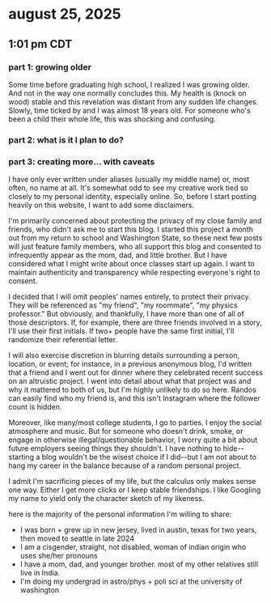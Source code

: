# august 25, 2025 
## 1:01 pm CDT

### part 1: growing older
Some time before graduating high school, I realized I was growing older. And not in the way one normally concludes this. My health is (knock on wood) stable and this revelation was distant from any sudden life changes. Slowly, time ticked by and I was almost 18 years old. For someone who's been a child their whole life, this was shocking and confusing. 

### part 2: what is it I plan to do? 


### part 3: creating more... with caveats
I have only ever written under aliases (usually my middle name) or, most often, no name at all. It's somewhat odd to see my creative work tied so closely to my personal identity, especially online. So, before I start posting heavily on this website, I want to add some disclaimers. 

I'm primarily concerned about protecting the privacy of my close family and friends, who didn't ask me to start this blog. I started this project a month out from my return to school and Washington State, so these next few posts will just feature family members, who all support this blog and consented to infrequently appear as the mom, dad, and little brother. But I have considered what I might write about once classes start up again. I want to maintain authenticity and transparency while respecting everyone's right to consent. 

I decided that I will omit peoples' names entirely, to protect their privacy. They will be referenced as "my friend", "my roommate", "my physics professor." But obviously, and thankfully, I have more than one of all of those descriptors. If, for example, there are three friends involved in a story, I'll use their first initials. If two+ people have the same first initial, I'll randomize their referential letter. 

I will also exercise discretion in blurring details surrounding a person, location, or event; for instance, in a previous anonymous blog, I'd written that a friend and I went out for dinner where they celebrated recent success on an altruistic project. I went into detail about what that project was and why it mattered to both of us, but I'm highly unlikely to do so here. Randos can easily find who my friend is, and this isn't Instagram where the follower count is hidden.

Moreover, like many/most college students, I go to parties. I enjoy the social atmosphere and music. But for someone who doesn't drink, smoke, or engage in otherwise illegal/questionable behavior, I worry quite a bit about future employers seeing things they shouldn't. I have nothing to hide--starting a blog wouldn't be the wisest choice if I did--but I am not about to hang my career in the balance because of a random personal project. 

I admit I'm sacrificing pieces of my life, but the calculus only makes sense one way. Either I get more clicks or I keep stable friendships. 
I like Googling my name to yield only the character sketch of my likeness. 


here is the majority of the personal information I'm willing to share:
* I was born + grew up in new jersey, lived in austin, texas for two years, then moved to seattle in late 2024
* I am a cisgender, straight, not disabled, woman of indian origin who uses she/her pronouns
* I have a mom, dad, and younger brother. most of my other relatives still live in India.
* I'm doing my undergrad in astro/phys + poli sci at the university of washington
